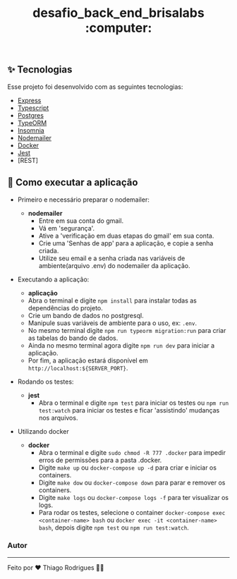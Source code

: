 <h1 align="center">desafio_back_end_brisalabs :computer:</h1>

<br>

## ✨ Tecnologias

Esse projeto foi desenvolvido com as seguintes tecnologias:

- [Express](https://expressjs.com/pt-br/)
- [Typescript](https://www.typescriptlang.org)
- [Postgres](https://www.postgresql.org)
- [TypeORM](https://typeorm.io)
- [Insomnia](https://insomnia.rest)
- [Nodemailer](https://nodemailer.com/about/)
- [Docker](https://www.docker.com)
- [Jest](https://jestjs.io/pt-BR/)
- [REST]

## 🚀 Como executar a aplicação

- Primeiro e necessário preparar o nodemailer:

  - **nodemailer**
    - Entre em sua conta do gmail.
    - Vá em 'segurança'.
    - Ative a 'verificação em duas etapas do gmail' em sua conta.
    - Crie uma 'Senhas de app' para a aplicação, e copie a senha criada.
    - Utilize seu email e a senha criada nas variáveis de ambiente(arquivo .env) do nodemailer da aplicação.

- Executando a aplicação:

  - **aplicação**
  - Abra o terminal e digite `npm install` para instalar todas as dependências do projeto.
  - Crie um bando de dados no postgresql.
  - Manipule suas variáveis de ambiente para o uso, ex: `.env`.
  - No mesmo terminal digite `npm run typeorm migration:run` para criar as tabelas do bando de dados.
  - Ainda no mesmo terminal agora digite `npm run dev` para iniciar a aplicação.
  - Por fim, a aplicação estará disponível em `http://localhost:${SERVER_PORT}`.

- Rodando os testes:

  - **jest**
    - Abra o terminal e digite `npm test` para iniciar os testes ou `npm run test:watch` para iniciar os testes e ficar 'assistindo' mudanças nos arquivos.

- Utilizando docker

  - **docker**
    - Abra o terminal e digite `sudo chmod -R 777 .docker` para impedir erros de permissões para a pasta .docker.
    - Digite `make up` ou `docker-compose up -d` para criar e iniciar os containers.
    - Digite `make dow` ou `docker-compose down` para parar e remover os containers.
    - Digite `make logs` ou `docker-compose logs -f` para ter visualizar os logs.
    - Para rodar os testes, selecione o container `docker-compose exec <container-name> bash` ou `docker exec -it <container-name> bash`, depois digite `npm test` ou `npm run test:watch`.

### Autor

---

Feito por ❤️ Thiago Rodrigues 👋🏽
